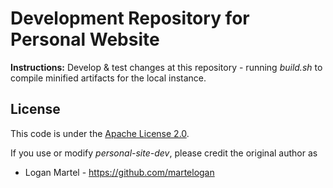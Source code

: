 # Development Repository for Personal Website

**Instructions:** Develop & test changes at this repository - running _build.sh_ to compile minified artifacts for the local instance.

License
-------

This code is under the [Apache License 2.0](https://www.apache.org/licenses/LICENSE-2.0).

If you use or modify _personal-site-dev_, please credit the original author as

* Logan Martel - https://github.com/martelogan
